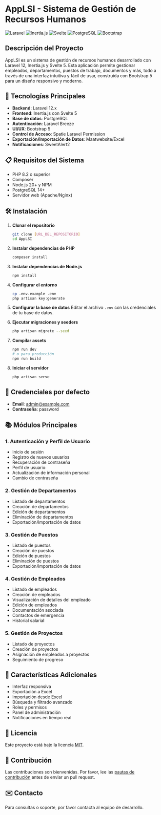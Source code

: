 # AppLSI - Sistema de Gestión de Recursos Humanos

![Laravel](https://img.shields.io/badge/Laravel-FF2D20?style=for-the-badge&logo=laravel&logoColor=white)
![Inertia.js](https://img.shields.io/badge/Inertia.js-000000?style=for-the-badge&logo=inertia&logoColor=white)
![Svelte](https://img.shields.io/badge/Svelte-5-FF3E00?style=for-the-badge&logo=svelte)
![PostgreSQL](https://img.shields.io/badge/PostgreSQL-316192?style=for-the-badge&logo=postgresql&logoColor=white)
![Bootstrap](https://img.shields.io/badge/Bootstrap-5-7952B3?style=for-the-badge&logo=bootstrap&logoColor=white)

## Descripción del Proyecto

AppLSI es un sistema de gestión de recursos humanos desarrollado con Laravel 12, Inertia.js y Svelte 5. Esta aplicación permite gestionar empleados, departamentos, puestos de trabajo, documentos y más, todo a través de una interfaz intuitiva y fácil de usar, construida con Bootstrap 5 para un diseño responsivo y moderno.

## 🚀 Tecnologías Principales

- **Backend**: Laravel 12.x
- **Frontend**: Inertia.js con Svelte 5
- **Base de datos**: PostgreSQL
- **Autenticación**: Laravel Breeze
- **UI/UX**: Bootstrap 5
- **Control de Acceso**: Spatie Laravel Permission
- **Exportación/Importación de Datos**: Maatwebsite/Excel
- **Notificaciones**: SweetAlert2

## 📋 Requisitos del Sistema

- PHP 8.2 o superior
- Composer
- Node.js 20+ y NPM
- PostgreSQL 14+
- Servidor web (Apache/Nginx)

## 🛠️ Instalación

1. **Clonar el repositorio**
   ```bash
   git clone [URL_DEL_REPOSITORIO]
   cd AppLSI
   ```

2. **Instalar dependencias de PHP**
   ```bash
   composer install
   ```

3. **Instalar dependencias de Node.js**
   ```bash
   npm install
   ```

4. **Configurar el entorno**
   ```bash
   cp .env.example .env
   php artisan key:generate
   ```

5. **Configurar la base de datos**
   Editar el archivo `.env` con las credenciales de tu base de datos.

6. **Ejecutar migraciones y seeders**
   ```bash
   php artisan migrate --seed
   ```

7. **Compilar assets**
   ```bash
   npm run dev
   # o para producción
   npm run build
   ```

8. **Iniciar el servidor**
   ```bash
   php artisan serve
   ```

## 🔐 Credenciales por defecto

- **Email**: admin@example.com
- **Contraseña**: password

## 📚 Módulos Principales

### 1. Autenticación y Perfil de Usuario
- Inicio de sesión
- Registro de nuevos usuarios
- Recuperación de contraseña
- Perfil de usuario
- Actualización de información personal
- Cambio de contraseña

### 2. Gestión de Departamentos
- Listado de departamentos
- Creación de departamentos
- Edición de departamentos
- Eliminación de departamentos
- Exportación/Importación de datos

### 3. Gestión de Puestos
- Listado de puestos
- Creación de puestos
- Edición de puestos
- Eliminación de puestos
- Exportación/Importación de datos

### 4. Gestión de Empleados
- Listado de empleados
- Creación de empleados
- Visualización de detalles del empleado
- Edición de empleados
- Documentación asociada
- Contactos de emergencia
- Historial salarial

### 5. Gestión de Proyectos
- Listado de proyectos
- Creación de proyectos
- Asignación de empleados a proyectos
- Seguimiento de progreso

## 🧩 Características Adicionales

- Interfaz responsiva
- Exportación a Excel
- Importación desde Excel
- Búsqueda y filtrado avanzado
- Roles y permisos
- Panel de administración
- Notificaciones en tiempo real

## 📄 Licencia

Este proyecto está bajo la licencia [MIT](LICENSE).

## 🤝 Contribución

Las contribuciones son bienvenidas. Por favor, lee las [pautas de contribución](CONTRIBUTING.md) antes de enviar un pull request.

## ✉️ Contacto

Para consultas o soporte, por favor contacta al equipo de desarrollo.
